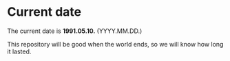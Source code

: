 # Current date

The current date is **1991.05.10.** (YYYY.MM.DD.)

This repository will be good when the world ends, so we will know how long it lasted.